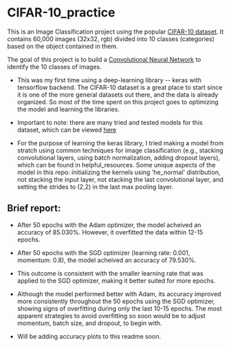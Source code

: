 # CIFAR-10_practice
This is an Image Classification project using the popular [CIFAR-10 dataset](https://www.cs.toronto.edu/~kriz/cifar.html). It contains 60,000 images (32x32, rgb) divided into 10 classes (categories) based on the object contained in them.

The goal of this project is to build a [Convolutional Neural Network](https://towardsdatascience.com/a-comprehensive-guide-to-convolutional-neural-networks-the-eli5-way-3bd2b1164a53) to identify the 10 classes of images. 


- This was my first time using a deep-learning library -- keras with tensorflow backend. The CIFAR-10 dataset is a great place to start since it is one of the more general datasets out there, and the data is already organized. So most of the time spent on this project goes to optimizing the model and learning the libraries.

- Important to note: there are many tried and tested models for this dataset, which can be viewed [here](https://paperswithcode.com/sota/image-classification-on-cifar-10)
- For the purpose of learning the keras library, I tried making a model from stratch using common techniques for image classification (e.g., stacking convolutional layers, using batch normalization, adding dropout layers), which can be found in helpful_resources. Some unique aspects of the model in this repo: initializing the kernels using 'he_normal' distribution, not stacking the input layer, not stacking the last convolutional layer, and setting the strides to (2,2) in the last max pooling layer.

## Brief report:
- After 50 epochs with the Adam optimizer, the model acheived an accuracy of 85.030%. However, it overfitted the data within 12-15 epochs.
- After 50 epochs with the SGD optimizer (learning rate: 0.001, momentum: 0.8), the model acheived an accuracy of 79.530%.
- This outcome is consistent with the smaller learning rate that was applied to the SGD optimizer, making it better suited for more epochs. 
- Although the model performed better with Adam, its accuracy improved more consistently throughout the 50 epochs using the SGD optimizer, showing signs of overfitting during only the last 10-15 epochs. The most apparent strategies to avoid overfitting so soon would be to adjust momentum, batch size, and dropout, to begin with.

- Will be adding accuracy plots to this readme soon.
